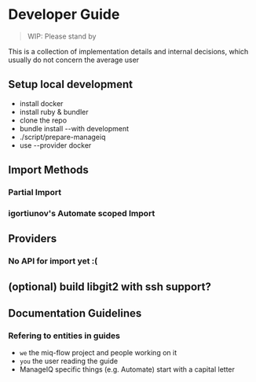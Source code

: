 # Developer Guide
> WIP: Please stand by

This is a collection of implementation details and internal decisions, which usually do not concern the average user

## Setup local development
* install docker
* install ruby & bundler
* clone the repo
* bundle install --with development
* ./script/prepare-manageiq
* use --provider docker

## Import Methods
### Partial Import

### igortiunov's Automate scoped Import


## Providers
### No API for import yet :(


## (optional) build libgit2 with ssh support?

## Documentation Guidelines
### Refering to entities in guides
* `we` the miq-flow project and people working on it
* `you` the user reading the guide
* ManageIQ specific things (e.g. Automate) start with a capital letter
 
